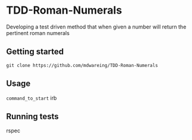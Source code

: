 # TDD-Roman-Numerals
Developing a test driven method that when given a number will return the pertinent roman numerals

## Getting started

`git clone https://github.com/mdwareing/TDD-Roman-Numerals`

## Usage

`command_to_start` irb

## Running tests

rspec
